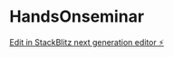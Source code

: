 # HandsOnseminar

[Edit in StackBlitz next generation editor ⚡️](https://stackblitz.com/~/github.com/Migas2120/HandsOnseminar)